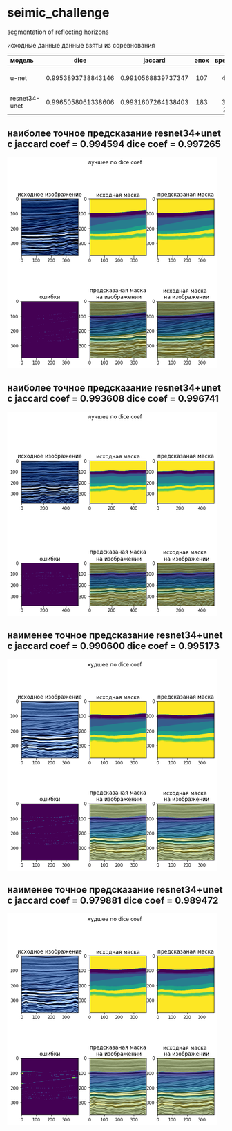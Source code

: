 # seimic_challenge
segmentation of reflecting horizons


исходные данные данные взяты из соревнования 


|модель|dice|jaccard|эпох|время|
|:------|:-----:|:--------:|:-------:|-------:|
|u-net|0.9953893738843146|0.9910568839737347|107|3ч 45м 8с|
|resnet34-unet|0.9965058061338606|0.9931607264138403|183|6ч 38м 23с|

## наиболее точное предсказание resnet34+unet c jaccard coef = 0.994594 	dice coef = 0.997265
![наиболее точное предсказание resnet34+unet](https://raw.githubusercontent.com/Sugakusha/seimic_challenge/master/pic/best_dice_resnet.png )
## наиболее точное предсказание resnet34+unet c jaccard coef = 0.993608 	dice coef = 0.996741
![наиболее точное предсказание unet](https://raw.githubusercontent.com/Sugakusha/seimic_challenge/master/pic/best_dice_unet.png)
## наименее точное предсказание resnet34+unet c jaccard coef = 0.990600 	dice coef = 0.995173
![наименее точное предсказание resnet34+unet](https://raw.githubusercontent.com/Sugakusha/seimic_challenge/master/pic/worst_dice_resnet.png)
## наименее точное предсказание resnet34+unet c jaccard coef = 0.979881 	dice coef = 0.989472
![наименее точное предсказание runet](https://raw.githubusercontent.com/Sugakusha/seimic_challenge/master/pic/worst_dice_unet.png)
